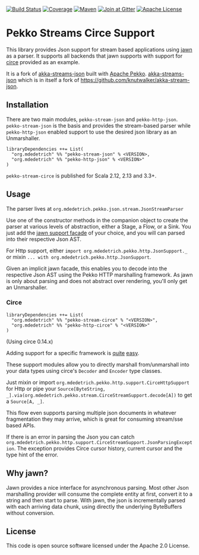 [![Build Status][ci-img]][ci]
[![Coverage][coverage-img]][coverage]
[![Maven][maven-img]][maven]
[![Join at Gitter][gitter-img]][gitter]
[![Apache License][license-img]][license]

# Pekko Streams Circe Support

This library provides Json support for stream based applications using [jawn](https://github.com/non/jawn)
as a parser. It supports all backends that jawn supports with support for [circe](https://github.com/travisbrown/circe) provided as an example.

It is a fork of [akka-streams-json](https://github.com/mdedetrich/akka-streams-json) built with [Apache Pekko](https://pekko.apache.org/).
[akka-streams-json](https://github.com/mdedetrich/akka-streams-json) which is in itself a fork of
https://github.com/knutwalker/akka-stream-json.

## Installation

There are two main modules, `pekko-stream-json` and `pekko-http-json`.
`pekko-stream-json` is the basis and provides the stream-based parser while
`pekko-http-json` enabled support to use the desired json library as an Unmarshaller.


```
libraryDependencies ++= List(
  "org.mdedetrich" %% "pekko-stream-json" % <VERSION>,
  "org.mdedetrich" %% "pekko-http-json" % <VERSION>"
)
```

`pekko-stream-circe` is published for Scala 2.12, 2.13 and 3.3+.

## Usage

The parser lives at `org.mdedetrich.pekko.json.stream.JsonStreamParser`

Use one of the constructor methods in the companion object to create the parser at
various levels of abstraction, either a Stage, a Flow, or a Sink.
You just add the [jawn support facade](https://github.com/non/jawn#supporting-external-asts-with-jawn)
of your choice, and you will can parsed into their respective Json AST.


For Http support, either `import org.mdedetrich.pekko.http.JsonSupport._`
or mixin `... with org.mdedetrich.pekko.http.JsonSupport`.

Given an implicit jawn facade, this enables you to decode into the respective Json AST
using the Pekko HTTP marshalling framework. As jawn is only about parsing and does not abstract
over rendering, you'll only get an Unmarshaller.


### Circe

```
libraryDependencies ++= List(
  "org.mdedetrich" %% "pekko-stream-circe" % "<VERSION>",
  "org.mdedetrich" %% "pekko-http-circe" % "<VERSION>"
)
```

(Using circe 0.14.x)

Adding support for a specific framework is
[quite](support/stream-circe/src/main/scala/org/mdedetrich/pekko/stream/support/CirceStreamSupport.scala)
[easy](support/http-circe/src/main/scala/org/mdedetrich/pekko/http/support/CirceHttpSupport.scala).

These support modules allow you to directly marshall from/unmarshall into your data types
using circe's `Decoder` and `Encoder` type classes.

Just mixin or import `org.mdedetrich.pekko.http.support.CirceHttpSupport` for Http
or pipe your `Source[ByteString, _].via(org.mdedetrich.pekko.stream.CirceStreamSupport.decode[A])`
to get a `Source[A, _]`.

This flow even supports parsing multiple json documents in whatever
fragmentation they may arrive, which is great for consuming stream/sse based APIs.

If there is an error in parsing the Json you can catch `org.mdedetrich.pekko.http.support.CirceStreamSupport.JsonParsingException`.
The exception provides Circe cursor history, current cursor and the type hint of the error.

## Why jawn?

Jawn provides a nice interface for asynchronous parsing. Most other Json marshalling provider will consume the complete
entity at first, convert it to a string and then start to parse. With jawn, the json is incrementally parsed with
each arriving data chunk, using directly the underlying ByteBuffers without conversion.

## License

This code is open source software licensed under the Apache 2.0 License.

[ci-img]: https://github.com/mdedetrich/pekko-streams-circe/actions/workflows/ci.yml/badge.svg?branch=main
[coverage-img]: https://coveralls.io/repos/github/mdedetrich/pekko-streams-circe/badge.svg?branch=main
[maven-img]: https://img.shields.io/maven-central/v/org.mdedetrich/pekko-stream-json_2.12.svg?label=latest
[gitter-img]: https://img.shields.io/badge/gitter-Join_Chat-1dce73.svg
[license-img]: https://img.shields.io/badge/license-APACHE_2-green.svg

[ci]: https://github.com/mdedetrich/pekko-streams-circe/actions/workflows/ci.yml?query=branch%3Amain
[coverage]: https://coveralls.io/github/mdedetrich/pekko-streams-circe?branch=main
[maven]: https://search.maven.org/search?q=g:org.mdedetrich%20AND%20(a:pekko-stream-*_2.12%20OR%20a:pekko-http-*_2.12%20OR%20a:pekko-stream-*_2.13%20OR%20a:pekko-http-*_2.13%20OR%20a:pekko-stream-*_3%20OR%20a:pekko-http-*_3)
[gitter]: https://gitter.im/mdedetrich/pekko-streams-circe?utm_source=badge&utm_medium=badge&utm_campaign=pr-badge&utm_content=badge
[license]: https://www.apache.org/licenses/LICENSE-2.0
